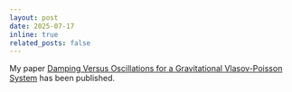 ```yaml
---
layout: post
date: 2025-07-17
inline: true
related_posts: false
---
```


My paper <a href="https://doi.org/10.1007/s00205-025-02114-y">Damping Versus Oscillations for a Gravitational Vlasov-Poisson System</a> has been published.